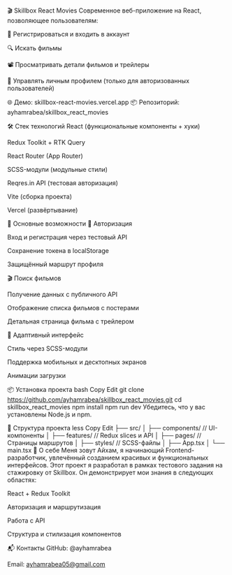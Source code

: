 🎬 Skillbox React Movies
Современное веб-приложение на React, позволяющее пользователям:

🔐 Регистрироваться и входить в аккаунт

🔍 Искать фильмы

📽️ Просматривать детали фильмов и трейлеры

👤 Управлять личным профилем (только для авторизованных пользователей)

🌐 Демо: skillbox-react-movies.vercel.app
📦 Репозиторий: ayhamrabea/skillbox_react_movies

🛠️ Стек технологий
React (функциональные компоненты + хуки)

Redux Toolkit + RTK Query

React Router (App Router)

SCSS-модули (модульные стили)

Reqres.in API (тестовая авторизация)

Vite (сборка проекта)

Vercel (развёртывание)

🚀 Основные возможности
🔐 Авторизация

Вход и регистрация через тестовый API

Сохранение токена в localStorage

Защищённый маршрут профиля

🎬 Поиск фильмов

Получение данных с публичного API

Отображение списка фильмов с постерами

Детальная страница фильма с трейлером

📱 Адаптивный интерфейс

Стиль через SCSS-модули

Поддержка мобильных и десктопных экранов

Анимации загрузки

📦 Установка проекта
bash
Copy
Edit
git clone https://github.com/ayhamrabea/skillbox_react_movies.git
cd skillbox_react_movies
npm install
npm run dev
Убедитесь, что у вас установлены Node.js и npm.


📁 Структура проекта
less
Copy
Edit
├── src/
│   ├── components/         // UI-компоненты
│   ├── features/           // Redux slices и API
│   ├── pages/              // Страницы маршрутов
│   ├── styles/             // SCSS-файлы
│   ├── App.tsx
│   └── main.tsx
👤 О себе
Меня зовут Айхам, я начинающий Frontend-разработчик, увлечённый созданием красивых и функциональных интерфейсов. Этот проект я разработал в рамках тестового задания на стажировку от Skillbox. Он демонстрирует мои знания в следующих областях:

React + Redux Toolkit

Авторизация и маршрутизация

Работа с API

Структура и стилизация компонентов

📬 Контакты
GitHub: @ayhamrabea

Email: ayhamrabea05@gmail.com
